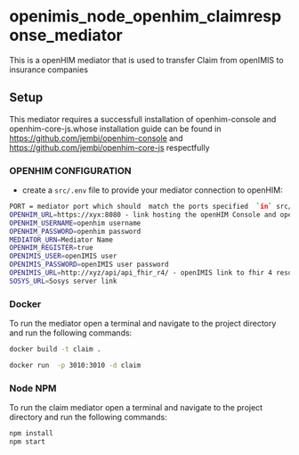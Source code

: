 # openimis_node_openhim_claimresponse_mediator
This is a openHIM mediator that is used to transfer Claim from openIMIS to insurance companies

## Setup
This mediator requires a successfull installation of openhim-console and openhim-core-js.whose installation guide can be found in  <https://github.com/jembi/openhim-console> and  <https://github.com/jembi/openhim-core-js> respectfully

### OPENHIM CONFIGURATION
* create a `src/.env` file to provide your mediator  connection to openHIM:
```sh
PORT = mediator port which should  match the ports specified  `in` src/mediatorConfig.json
OPENHIM_URL=https://xyx:8080 - link hosting the openHIM Console and openHIM Core-js
OPENHIM_USERNAME=openhim username
OPENHIM_PASSWORD=openhim password
MEDIATOR_URN=Mediator Name
OPENHIM_REGISTER=true
OPENIMIS_USER=openIMIS user
OPENIMIS_PASSWORD=openIMIS user password
OPENIMIS_URL=http://xyz/api/api_fhir_r4/ - openIMIS link to fhir 4 resource
SOSYS_URL=Sosys server link
```
### Docker

To run the mediator open a terminal and navigate to the project directory and run the following commands:

```sh
docker build -t claim .

docker run  -p 3010:3010 -d claim
```

### Node NPM
To run the claim mediator open a terminal and navigate to the project directory and run the following commands:
```sh
npm install
npm start
```
